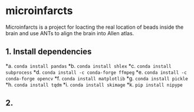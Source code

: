# microinfarcts
Microinfarcts is a project for loacting the real location of beads inside the brain and use ANTs to align the brain into Allen atlas.

## 1. Install dependencies
 *a. `conda install pandas`
 *b. `conda install shlex`
 *c. `conda install subprocess`
 *d. `conda install -c conda-forge ffmpeg`
 *e. `conda install -c conda-forge opencv`
 *f. `conda install matplotlib`
 *g. `conda install pickle`
 *h. `conda install tqdm`
 *i. `conda install skimage`
 *k. `pip install nipype`

## 2. 
